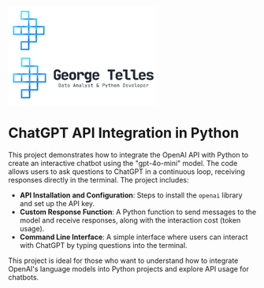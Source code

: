 <div>
  <img src="https://raw.githubusercontent.com/GeorgeTelles/georgetelles/f69531ec6b293b5148563588a764c010015d315e/logo_clara.png" alt="logo clara" width="300" style="display: inline-block; vertical-align: top; margin-right: 10px;">
  <img src="https://raw.githubusercontent.com/GeorgeTelles/georgetelles/f69531ec6b293b5148563588a764c010015d315e/logo_dark.png" alt="logo dark" width="300" style="display: inline-block; vertical-align: top;">
</div>

# ChatGPT API Integration in Python

This project demonstrates how to integrate the OpenAI API with Python to create an interactive chatbot using the "gpt-4o-mini" model. The code allows users to ask questions to ChatGPT in a continuous loop, receiving responses directly in the terminal. The project includes:

- **API Installation and Configuration**: Steps to install the `openai` library and set up the API key.
- **Custom Response Function**: A Python function to send messages to the model and receive responses, along with the interaction cost (token usage).
- **Command Line Interface**: A simple interface where users can interact with ChatGPT by typing questions into the terminal.

This project is ideal for those who want to understand how to integrate OpenAI's language models into Python projects and explore API usage for chatbots.

